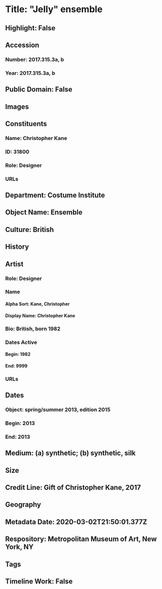# Title: "Jelly" ensemble
## Highlight: False
## Accession
### Number: 2017.315.3a, b
### Year: 2017.315.3a, b
## Public Domain: False
## Images
## Constituents
### Name: Christopher Kane
### ID: 31800
### Role: Designer
### URLs
## Department: Costume Institute
## Object Name: Ensemble
## Culture: British
## History
## Artist
### Role: Designer
### Name
#### Alpha Sort: Kane, Christopher
#### Display Name: Christopher Kane
### Bio: British, born 1982
### Dates Active
#### Begin: 1982
#### End: 9999
### URLs
## Dates
### Object: spring/summer 2013, edition 2015
### Begin: 2013
### End: 2013
## Medium: (a) synthetic; (b) synthetic, silk
## Size
## Credit Line: Gift of Christopher Kane, 2017
## Geography
## Metadata Date: 2020-03-02T21:50:01.377Z
## Respository: Metropolitan Museum of Art, New York, NY
## Tags
## Timeline Work: False
